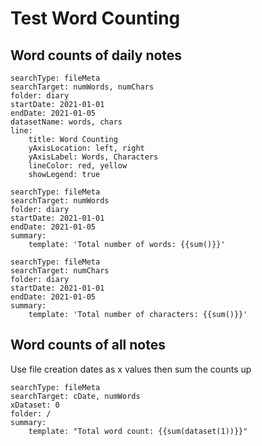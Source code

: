 # Test Word Counting

## Word counts of daily notes

```tracker
searchType: fileMeta
searchTarget: numWords, numChars
folder: diary
startDate: 2021-01-01
endDate: 2021-01-05
datasetName: words, chars
line:
    title: Word Counting
    yAxisLocation: left, right
    yAxisLabel: Words, Characters
    lineColor: red, yellow
    showLegend: true
```

```tracker
searchType: fileMeta
searchTarget: numWords
folder: diary
startDate: 2021-01-01
endDate: 2021-01-05
summary:
    template: 'Total number of words: {{sum()}}'
```

```tracker
searchType: fileMeta
searchTarget: numChars
folder: diary
startDate: 2021-01-01
endDate: 2021-01-05
summary:
    template: 'Total number of characters: {{sum()}}'
```

## Word counts of all notes

Use file creation dates as x values then sum the counts up

```tracker
searchType: fileMeta
searchTarget: cDate, numWords
xDataset: 0
folder: /
summary:
    template: "Total word count: {{sum(dataset(1))}}"
```
